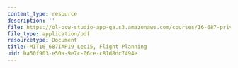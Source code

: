 ```yaml
---
content_type: resource
description: ''
file: https://ol-ocw-studio-app-qa.s3.amazonaws.com/courses/16-687-private-pilot-ground-school-january-iap-2019/ba50f903e50a9e7c06cec81d8dc7494e_MIT16_687IAP19_Lec15.pdf
file_type: application/pdf
resourcetype: Document
title: MIT16_687IAP19_Lec15, Flight Planning
uid: ba50f903-e50a-9e7c-06ce-c81d8dc7494e
---
```

